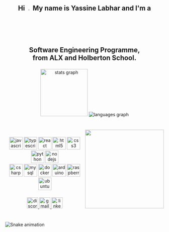 <h2 align="center">Hi <img src="https://camo.githubusercontent.com/b3aa0cb9c95a7593d72ef8e0a894f3ea11e665b6193e90281361a442dc5010e0/68747470733a2f2f656d6f6a69732e736c61636b6d6f6a69732e636f6d2f656d6f6a69732f696d616765732f313537373330353530352f373337332f68616e645f776176652e6769663f31353737333035353035" data-canonical-src="https://emojis.slackmojis.com/emojis/images/1577305505/7373/hand_wave.gif?1577305505" style="width: 3%;" data-target="animated-image.originalImage"> My name is Yassine Labhar and I'm a Software Engineering Programme,<br> from ALX and Holberton School.</h2>

###

<div align="center">
  <img src="https://github-readme-stats.vercel.app/api?username=YassineLabhar&&hide_title=false&hide_rank=true&show_icons=true&include_all_commits=true&count_private=true&disable_animations=false&theme=ocean_dark&locale=en&hide_border=false" height="150" alt="stats graph"  />
  <img src="https://github-readme-stats.vercel.app/api/top-langs?locale=en&hide_title=false&layout=compact&card_width=320&langs_count=5&theme=ocean_dark&hide_border=false&&username=YassineLabhar height="150" alt="languages graph"  />
</div>

###

<br>

<img align="right" height="250" src="https://camo.githubusercontent.com/f0bc252cd072d68455b13bf0a34d78430a84ec88cc1fb339c182a267265ea984/68747470733a2f2f6d656469612e67697068792e636f6d2f6d656469612f6a52663566736e38473659616f674157786e2f67697068792e676966"  />

###

<div align="center">
  <img src="https://cdn.jsdelivr.net/gh/devicons/devicon/icons/javascript/javascript-original.svg" height="40" width="42" alt="javascript logo"  />
  <img src="https://cdn.jsdelivr.net/gh/devicons/devicon/icons/typescript/typescript-plain.svg" height="40" width="42" alt="typescript logo"  />
  <img src="https://cdn.jsdelivr.net/gh/devicons/devicon/icons/react/react-original.svg" height="40" width="42" alt="react logo"  />
  <img src="https://cdn.jsdelivr.net/gh/devicons/devicon/icons/html5/html5-original.svg" height="40" width="42" alt="html5 logo"  />
  <img src="https://cdn.jsdelivr.net/gh/devicons/devicon/icons/css3/css3-original.svg" height="40" width="42" alt="css3 logo"  />
  <img src="https://cdn.jsdelivr.net/gh/devicons/devicon/icons/python/python-original.svg" height="40" width="42" alt="python logo"  />
  <img src="https://cdn.jsdelivr.net/gh/devicons/devicon/icons/nodejs/nodejs-original.svg" height="40" width="42" alt="nodejs logo"  /><br>
  <img src="https://cdn.jsdelivr.net/gh/devicons/devicon/icons/csharp/csharp-original.svg" height="40" width="42" alt="csharp logo"  />
  <img src="https://cdn.jsdelivr.net/gh/devicons/devicon/icons/mysql/mysql-plain.svg" height="40" width="42" alt="mysql logo"  />
  <img src="https://cdn.jsdelivr.net/gh/devicons/devicon/icons/docker/docker-plain-wordmark.svg" height="40" width="42" alt="docker logo"  />
  <img src="https://cdn.jsdelivr.net/gh/devicons/devicon/icons/arduino/arduino-original-wordmark.svg" height="40" width="42" alt="arduino logo"  />
  <img src="https://cdn.jsdelivr.net/gh/devicons/devicon/icons/raspberrypi/raspberrypi-original.svg" height="40" width="42" alt="raspberrypi logo"  />
  <img src="https://cdn.jsdelivr.net/gh/devicons/devicon/icons/ubuntu/ubuntu-plain.svg" height="40" width="42" alt="ubuntu logo"  />
</div>

###

<div align="center">
  <a href="https://discord.com/channels/yErO#2474" target="_blank">
    <img src="https://img.shields.io/static/v1?message=Discord&logo=discord&label=&color=7289DA&logoColor=white&labelColor=&style=for-the-badge" height="35" alt="discord logo"  />
  </a>
  <a href="yassine.labhar.1@gmail.com" target="_blank">
    <img src="https://img.shields.io/static/v1?message=Gmail&logo=gmail&label=&color=D14836&logoColor=white&labelColor=&style=for-the-badge" height="35" alt="gmail logo"  />
  </a>
  <a href="https://www.linkedin.com/in/yassinelabhar/" target="_blank">
    <img src="https://img.shields.io/static/v1?message=LinkedIn&logo=linkedin&label=&color=0077B5&logoColor=white&labelColor=&style=for-the-badge" height="35" alt="linkedin logo"  />
  </a>
</div>

###

<br align="center">

<img src="https://profile-readme-generator.com/assets/snake.svg" alt="Snake animation" />

###
